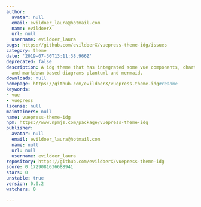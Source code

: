 ```yaml
---
author:
  avatar: null
  email: evildoer_laura@hotmail.com
  name: evildoerX
  url: null
  username: evildoer_laura
bugs: https://github.com/evildoerX/vuepress-theme-idg/issues
category: theme
date: '2019-07-30T13:11:38.966Z'
deprecated: false
description: A idg theme that has integrated some vue components, charts via charts,
  and markdown based diagrams plantuml and mermaid.
downloads: null
homepage: https://github.com/evildoerX/vuepress-theme-idg#readme
keywords:
- vue
- vuepress
license: null
maintainers: null
name: vuepress-theme-idg
npm: https://www.npmjs.com/package/vuepress-theme-idg
publisher:
  avatar: null
  email: evildoer_laura@hotmail.com
  name: null
  url: null
  username: evildoer_laura
repository: https://github.com/evildoerX/vuepress-theme-idg
score: 0.1729081636688941
stars: 0
unstable: true
version: 0.0.2
watchers: 0

---
```



